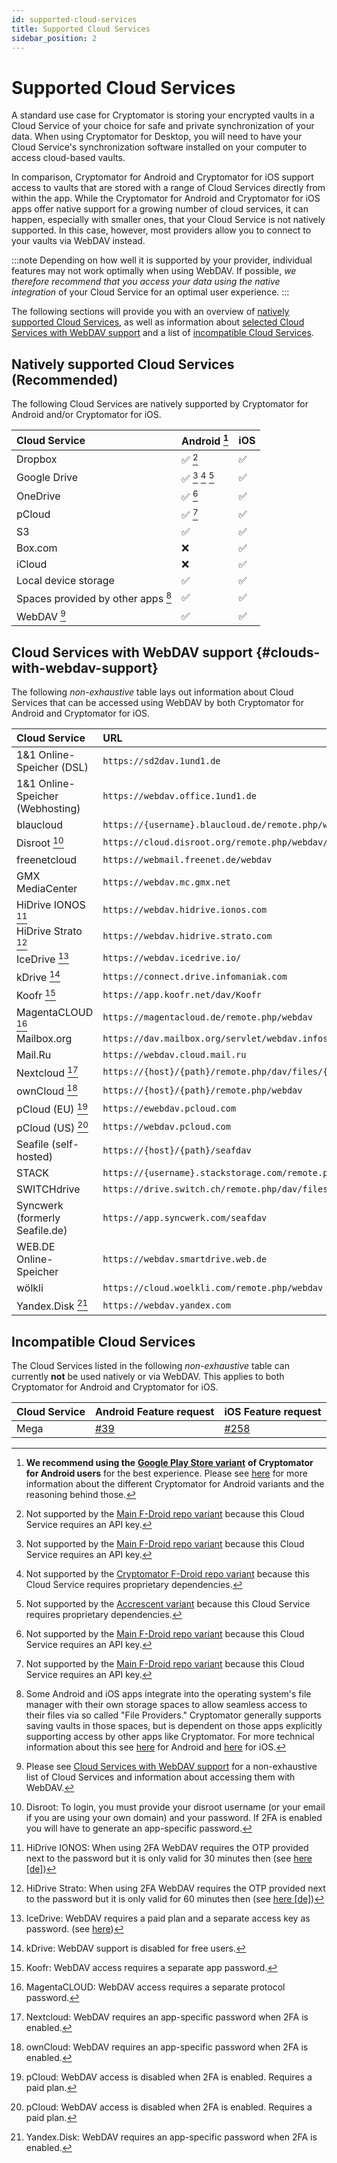 ```yaml
---
id: supported-cloud-services
title: Supported Cloud Services
sidebar_position: 2
---
```


# Supported Cloud Services

A standard use case for Cryptomator is storing your encrypted vaults in a Cloud Service of your choice for
safe and private synchronization of your data. When using Cryptomator for Desktop, you will need to have your
Cloud Service's synchronization software installed on your computer to access cloud-based vaults.

In comparison, Cryptomator for Android and Cryptomator for iOS support access to vaults that are stored with a range of Cloud Services directly from within the app.
While the Cryptomator for Android and Cryptomator for iOS apps offer native support for a growing number of cloud services, it can happen, especially with smaller ones, that your Cloud Service is not natively supported.
In this case, however, most providers allow you to connect to your vaults via WebDAV instead.

:::note
Depending on how well it is supported by your provider, individual features may not work optimally when using WebDAV.
If possible, *we therefore recommend that you access your data using the native integration* of your Cloud Service for an optimal user experience.
:::

The following sections will provide you with an overview of [natively supported Cloud Services](#natively-supported-cloud-services-recommended), as well as information about [selected Cloud Services with WebDAV support](#clouds-with-webdav-support) and a list of [incompatible Cloud Services](#incompatible-cloud-services).

## Natively supported Cloud Services (Recommended)

The following Cloud Services are natively supported by Cryptomator for Android and/or Cryptomator for iOS.

| Cloud Service | Android [^1] | iOS |
|:--------------|:-------------|:----|
| Dropbox | ✅ [^2] | ✅ |
| Google Drive | ✅ [^2] [^3] [^4] | ✅ |
| OneDrive | ✅ [^2] | ✅ |
| pCloud | ✅ [^2] | ✅ |
| S3 | ✅ | ✅ |
| Box.com | ❌ | ✅ |
| iCloud | ❌ | ✅ |
| Local device storage | ✅ | ✅ |
| Spaces provided by other apps [^5] | ✅ | ✅ |
| WebDAV [^6] | ✅ | ✅ |

[^1]: **We recommend using the** [**Google Play Store variant**](../android/setup.md#google-play-store) **of Cryptomator for Android users** for the best experience. Please see [here](../android/setup.md#variant-differences) for more information about the different Cryptomator for Android variants and the reasoning behind those.

[^2]: Not supported by the [Main F-Droid repo variant](../android/setup.md#f-droid-main-repository) because this Cloud Service requires an API key.

[^3]: Not supported by the [Cryptomator F-Droid repo variant](../android/setup.md#f-droid-repository) because this Cloud Service requires proprietary dependencies.

[^4]: Not supported by the [Accrescent variant](../android/setup.md#accrescent) because this Cloud Service requires proprietary dependencies.

[^5]: Some Android and iOS apps integrate into the operating system's file manager with their own storage spaces to allow seamless access to their files via so called "File Providers." Cryptomator generally supports saving vaults in those spaces, but is dependent on those apps explicitly supporting access by other apps like Cryptomator. For more technical information about this see [here](https://github.com/cryptomator/android/issues/553) for Android and [here](https://github.com/cryptomator/ios/issues/51) for iOS.

[^6]: Please see [Cloud Services with WebDAV support](#clouds-with-webdav-support) for a non-exhaustive list of Cloud Services and information about accessing them with WebDAV.

## Cloud Services with WebDAV support {#clouds-with-webdav-support}

The following *non-exhaustive* table lays out information about Cloud Services that can be accessed using WebDAV by both Cryptomator for Android and Cryptomator for iOS.

| Cloud Service | URL |
|:--------------|:----|
| 1&1 Online-Speicher (DSL) | `https://sd2dav.1und1.de` |
| 1&1 Online-Speicher (Webhosting) | `https://webdav.office.1und1.de` |
| blaucloud | `https://{username}.blaucloud.de/remote.php/webdav` |
| Disroot [^7] | `https://cloud.disroot.org/remote.php/webdav/` |
| freenetcloud | `https://webmail.freenet.de/webdav` |
| GMX MediaCenter | `https://webdav.mc.gmx.net` |
| HiDrive IONOS [^8] | `https://webdav.hidrive.ionos.com` |
| HiDrive Strato [^9] | `https://webdav.hidrive.strato.com` |
| IceDrive [^10] | `https://webdav.icedrive.io/` |
| kDrive [^11] | `https://connect.drive.infomaniak.com` |
| Koofr [^12] | `https://app.koofr.net/dav/Koofr` |
| MagentaCLOUD [^13] | `https://magentacloud.de/remote.php/webdav` |
| Mailbox.org | `https://dav.mailbox.org/servlet/webdav.infostore/` |
| Mail.Ru | `https://webdav.cloud.mail.ru` |
| Nextcloud [^14] | `https://{host}/{path}/remote.php/dav/files/{username}` |
| ownCloud [^15] | `https://{host}/{path}/remote.php/webdav` |
| pCloud (EU) [^16] | `https://ewebdav.pcloud.com` |
| pCloud (US) [^16] | `https://webdav.pcloud.com` |
| Seafile (self-hosted) | `https://{host}/{path}/seafdav` |
| STACK | `https://{username}.stackstorage.com/remote.php/webdav` |
| SWITCHdrive | `https://drive.switch.ch/remote.php/dav/files/{username}` |
| Syncwerk (formerly Seafile.de) | `https://app.syncwerk.com/seafdav` |
| WEB.DE Online-Speicher | `https://webdav.smartdrive.web.de` |
| wölkli | `https://cloud.woelkli.com/remote.php/webdav` |
| Yandex.Disk [^17] | `https://webdav.yandex.com` |

[^7]: Disroot: To login, you must provide your disroot username (or your email if you are using your own domain) and your password. If 2FA is enabled you will have to generate an app-specific password.

[^8]: HiDrive IONOS: When using 2FA WebDAV requires the OTP provided next to the password but it is only valid for 30 minutes then (see [here \[de\]](https://www.ionos.de/hilfe/hidrive/sicherheit-in-hidrive/aktivieren-der-zwei-faktor-authentifizierung/))

[^9]: HiDrive Strato: When using 2FA WebDAV requires the OTP provided next to the password but it is only valid for 60 minutes then (see [here \[de\]](https://www.strato.de/faq/cloud-speicher/2-Faktor-Authentifizierung/))

[^10]: IceDrive: WebDAV requires a paid plan and a separate access key as password. (see [here](https://icedrive.net/help/account/does-icedrive-support-webdav))

[^11]: kDrive: WebDAV support is disabled for free users.

[^12]: Koofr: WebDAV access requires a separate app password.

[^13]: MagentaCLOUD: WebDAV access requires a separate protocol password.

[^14]: Nextcloud: WebDAV requires an app-specific password when 2FA is enabled.

[^15]: ownCloud: WebDAV requires an app-specific password when 2FA is enabled.

[^16]: pCloud: WebDAV access is disabled when 2FA is enabled. Requires a paid plan.

[^17]: Yandex.Disk: WebDAV requires an app-specific password when 2FA is enabled.

## Incompatible Cloud Services

The Cloud Services listed in the following *non-exhaustive* table can currently **not** be used natively or via WebDAV.
This applies to both Cryptomator for Android and Cryptomator for iOS.

| Cloud Service | Android Feature request | iOS Feature request |
|:--------------|:------------------------|:--------------------|
| Mega | [#39](https://github.com/cryptomator/android/issues/39) | [#258](https://github.com/cryptomator/ios/issues/258) |
